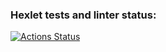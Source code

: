 ### Hexlet tests and linter status:
[![Actions Status](https://github.com/IvanPodyukov/python-django-developer-project-52/workflows/hexlet-check/badge.svg)](https://github.com/IvanPodyukov/python-django-developer-project-52/actions)